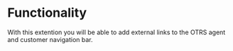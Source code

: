 # Functionality

With this extention you will be able to add external links to the OTRS agent and customer navigation bar.
